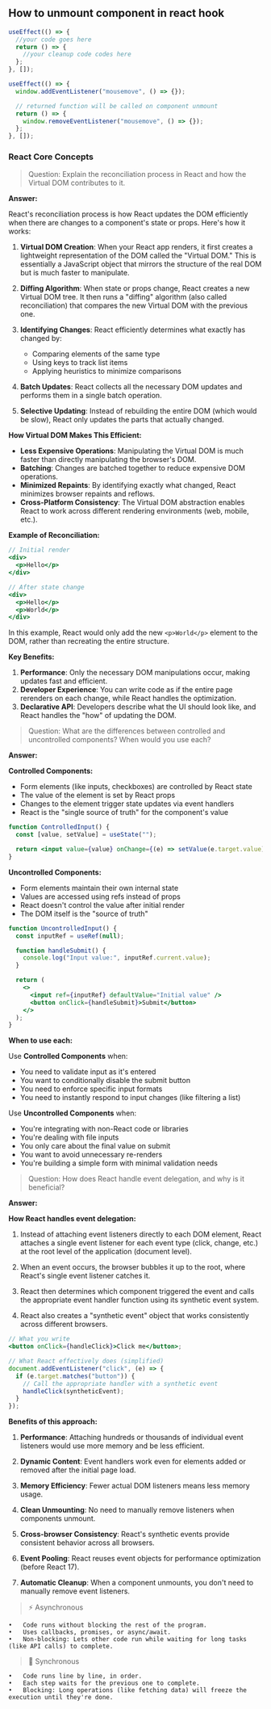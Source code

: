 ## How to unmount component in react hook

```jsx
useEffect(() => {
  //your code goes here
  return () => {
    //your cleanup code codes here
  };
}, []);

useEffect(() => {
  window.addEventListener("mousemove", () => {});

  // returned function will be called on component unmount
  return () => {
    window.removeEventListener("mousemove", () => {});
  };
}, []);
```

### React Core Concepts

> Question: Explain the reconciliation process in React and how the Virtual DOM contributes to it.

**Answer:**

React's reconciliation process is how React updates the DOM efficiently when there are changes to a component's state or props. Here's how it works:

1. **Virtual DOM Creation**: When your React app renders, it first creates a lightweight representation of the DOM called the "Virtual DOM." This is essentially a JavaScript object that mirrors the structure of the real DOM but is much faster to manipulate.

2. **Diffing Algorithm**: When state or props change, React creates a new Virtual DOM tree. It then runs a "diffing" algorithm (also called reconciliation) that compares the new Virtual DOM with the previous one.

3. **Identifying Changes**: React efficiently determines what exactly has changed by:

   - Comparing elements of the same type
   - Using keys to track list items
   - Applying heuristics to minimize comparisons

4. **Batch Updates**: React collects all the necessary DOM updates and performs them in a single batch operation.

5. **Selective Updating**: Instead of rebuilding the entire DOM (which would be slow), React only updates the parts that actually changed.

**How Virtual DOM Makes This Efficient:**

- **Less Expensive Operations**: Manipulating the Virtual DOM is much faster than directly manipulating the browser's DOM.
- **Batching**: Changes are batched together to reduce expensive DOM operations.
- **Minimized Repaints**: By identifying exactly what changed, React minimizes browser repaints and reflows.
- **Cross-Platform Consistency**: The Virtual DOM abstraction enables React to work across different rendering environments (web, mobile, etc.).

**Example of Reconciliation:**

```jsx
// Initial render
<div>
  <p>Hello</p>
</div>

// After state change
<div>
  <p>Hello</p>
  <p>World</p>
</div>
```

In this example, React would only add the new `<p>World</p>` element to the DOM, rather than recreating the entire structure.

**Key Benefits:**

1. **Performance**: Only the necessary DOM manipulations occur, making updates fast and efficient.
2. **Developer Experience**: You can write code as if the entire page rerenders on each change, while React handles the optimization.
3. **Declarative API**: Developers describe what the UI should look like, and React handles the "how" of updating the DOM.

> Question: What are the differences between controlled and uncontrolled components? When would you use each?

**Answer:**

**Controlled Components:**

- Form elements (like inputs, checkboxes) are controlled by React state
- The value of the element is set by React props
- Changes to the element trigger state updates via event handlers
- React is the "single source of truth" for the component's value

```jsx
function ControlledInput() {
  const [value, setValue] = useState("");

  return <input value={value} onChange={(e) => setValue(e.target.value)} />;
}
```

**Uncontrolled Components:**

- Form elements maintain their own internal state
- Values are accessed using refs instead of props
- React doesn't control the value after initial render
- The DOM itself is the "source of truth"

```jsx
function UncontrolledInput() {
  const inputRef = useRef(null);

  function handleSubmit() {
    console.log("Input value:", inputRef.current.value);
  }

  return (
    <>
      <input ref={inputRef} defaultValue="Initial value" />
      <button onClick={handleSubmit}>Submit</button>
    </>
  );
}
```

**When to use each:**

Use **Controlled Components** when:

- You need to validate input as it's entered
- You want to conditionally disable the submit button
- You need to enforce specific input formats
- You need to instantly respond to input changes (like filtering a list)

Use **Uncontrolled Components** when:

- You're integrating with non-React code or libraries
- You're dealing with file inputs
- You only care about the final value on submit
- You want to avoid unnecessary re-renders
- You're building a simple form with minimal validation needs

> Question: How does React handle event delegation, and why is it beneficial?

**Answer:**

**How React handles event delegation:**

1. Instead of attaching event listeners directly to each DOM element, React attaches a single event listener for each event type (click, change, etc.) at the root level of the application (document level).

2. When an event occurs, the browser bubbles it up to the root, where React's single event listener catches it.

3. React then determines which component triggered the event and calls the appropriate event handler function using its synthetic event system.

4. React also creates a "synthetic event" object that works consistently across different browsers.

```jsx
// What you write
<button onClick={handleClick}>Click me</button>;

// What React effectively does (simplified)
document.addEventListener("click", (e) => {
  if (e.target.matches("button")) {
    // Call the appropriate handler with a synthetic event
    handleClick(syntheticEvent);
  }
});
```

**Benefits of this approach:**

1. **Performance**: Attaching hundreds or thousands of individual event listeners would use more memory and be less efficient.

2. **Dynamic Content**: Event handlers work even for elements added or removed after the initial page load.

3. **Memory Efficiency**: Fewer actual DOM listeners means less memory usage.

4. **Clean Unmounting**: No need to manually remove listeners when components unmount.

5. **Cross-browser Consistency**: React's synthetic events provide consistent behavior across all browsers.

6. **Event Pooling**: React reuses event objects for performance optimization (before React 17).

7. **Automatic Cleanup**: When a component unmounts, you don't need to manually remove event listeners.

> ⚡ Asynchronous

    •	Code runs without blocking the rest of the program.
    •	Uses callbacks, promises, or async/await.
    •	Non-blocking: Lets other code run while waiting for long tasks (like API calls) to complete.

> 🧵 Synchronous

    •	Code runs line by line, in order.
    •	Each step waits for the previous one to complete.
    •	Blocking: Long operations (like fetching data) will freeze the execution until they're done.
